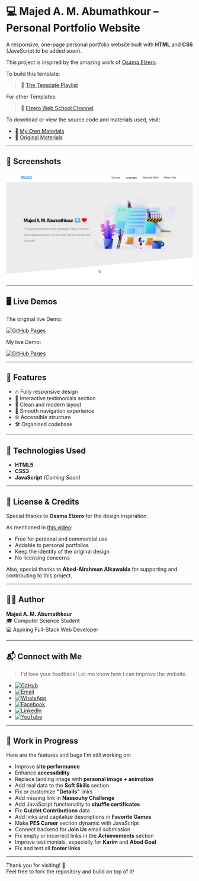 # 💻 Majed A. M. Abumathkour – Personal Portfolio Website

A responsive, one-page personal portfolio website built with **HTML** and **CSS** (JavaScript to be added soon).

This project is inspired by the amazing work of [Osama Elzero](https://elzero.org/).

To build this template:

> 🔗 [The Template Playlist](#https://www.youtube.com/playlist?list=PLDoPjvoNmBAxuCSp2_-9LurPqRVwketnc)

For other Templates:

> 🔗 [Elzero Web School Channel](https://www.youtube.com/@ElzeroWebSchool)

To download or view the source code and materials used, visit:

- 🔗 [My Own Materials](https://github.com/Majed-Abumathkour/template-three)
- 📁 [Original Materials](https://github.com/ElzeroWebSchool/HTML_And_CSS_Template_Three)

---

## 📸 Screenshots

![Homepage Screenshot](images/homepage-screenshot.png)

---

## 🖥️ Live Demos

The original live Demo:

[![GitHub Pages](https://img.shields.io/badge/Hosted_on-GitHub_Pages-2c8ebb?style=flat-square)](https://elzerowebschool.github.io/HTML_And_CSS_Template_Three/)

My live Demo:

[![GitHub Pages](https://img.shields.io/badge/Hosted_on-GitHub_Pages-2c8ebb?style=flat-square)](https://majed-abumathkour.github.io/template-three/)

---

## 🚀 Features

- 🔥 Fully responsive design
- 💬 Interactive testimonials section
- 🎯 Clean and modern layout
- 🧭 Smooth navigation experience
- 🌐 Accessible structure
- 🛠️ Organized codebase

---

## 🧰 Technologies Used

- **HTML5**
- **CSS3**
- **JavaScript** _(Coming Soon)_

---

## 📄 License & Credits

Special thanks to **Osama Elzero** for the design inspiration.  

As mentioned in [this video](https://www.youtube.com/watch?reload=9&v=S2EYoJAItsM&list=PLDoPjvoNmBAxuCSp2_-9LurPqRVwketnc&index=34):
- Free for personal and commercial use
- Addable to personal portfolios
- Keep the identity of the original design
- No licensing concerns

Also, special thanks to **Abed-Alrahman Alkawalda** for supporting and contributing to this project.

---

## 👨‍💻 Author

**Majed A. M. Abumathkour**  
🎓 Computer Science Student  
💻 Aspiring Full-Stack Web Developer

---

## 📬 Connect with Me

> I'd love your feedback! Let me know how I can improve the website.

- [![GitHub](https://img.shields.io/badge/-GitHub-181717?style=flat&logo=github)](https://github.com/Majed-Abumathkour)
- [![Email](https://img.shields.io/badge/-Email-EA4335?style=flat&logo=gmail&logoColor=white)](mailto:majedabumathkour@gmail.com)
- [![WhatsApp](https://img.shields.io/badge/-WhatsApp-25D366?style=flat&logo=whatsapp&logoColor=white)](https://wa.me/+972567161279)
- [![Facebook](https://img.shields.io/badge/-Facebook-1877F2?style=flat&logo=facebook&logoColor=white)](https://www.facebook.com/profile.php?id=61558455970385)
- [![LinkedIn](https://img.shields.io/badge/-LinkedIn-0A66C2?style=flat&logo=linkedin&logoColor=white)](https://linkedin.com/in/majed-abumathkour-a3b494368)
- [![YouTube](https://img.shields.io/badge/-YouTube-FF0000?style=flat&logo=youtube&logoColor=white)](https://www.youtube.com/channel/UCfIAh_q1T7apI9VcHAac9Hw)

---

## 🚧 Work in Progress

Here are the features and bugs I'm still working on:

- Improve **site performance**
- Enhance **accessibility**
- Replace landing image with **personal image + animation**
- Add real data to the **Soft Skills** section
- Fix or customize **"Details"** links
- Add missing link in **Nassouhy Challenge**
- Add JavaScript functionality to **shuffle certificates**
- Fix **Quizlet Contributions** data
- Add links and capitalize descriptions in **Favorite Games**
- Make **PES Career** section dynamic with JavaScript
- Connect backend for **Join Us** email submission
- Fix empty or incorrect links in the **Achievements** section
- Improve testimonials, especially for **Karim** and **Abed Goal**
- Fix and test all **footer links**

---

Thank you for visiting! 🚀  
Feel free to fork the repository and build on top of it!
